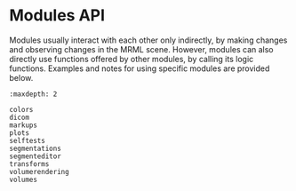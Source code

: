 # Modules API

Modules usually interact with each other only indirectly, by making changes and observing changes in the MRML scene. However, modules can also directly use functions offered by other modules, by calling its logic functions. Examples and notes for using specific modules are provided below.

```{toctree}
:maxdepth: 2

colors
dicom
markups
plots
selftests
segmentations
segmenteditor
transforms
volumerendering
volumes
```
